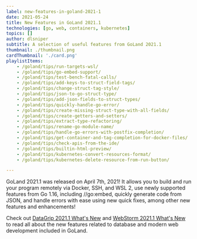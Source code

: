 ```yaml
---
label: new-features-in-goland-2021-1
date: 2021-05-24
title: New Features in GoLand 2021.1
technologies: [go, web, containers, kubernetes]
topics: []
author: dlsniper
subtitle: A selection of useful features from GoLand 2021.1 
thumbnail: ./thumbnail.png
cardThumbnail: './card.png'
playlistItems:
    - /goland/tips/run-targets-wsl/
    - /goland/tips/go-embed-support/
    - /goland/tips/test-bench-fatal-calls/
    - /goland/tips/add-keys-to-struct-field-tags/
    - /goland/tips/change-struct-tag-style/
    - /goland/tips/json-to-go-struct-type/
    - /goland/tips/add-json-fields-to-struct-types/
    - /goland/tips/quickly-handle-go-error/
    - /goland/tips/create-missing-struct-type-with-all-fields/
    - /goland/tips/create-getters-and-setters/
    - /goland/tips/extract-type-refactoring/
    - /goland/tips/rename-go-module-name/
    - /goland/tips/handle-go-errors-with-postfix-completion/
    - /goland/tips/get-container-and-tag-completion-for-docker-files/
    - /goland/tips/check-apis-from-the-ide/
    - /goland/tips/builtin-html-preview/
    - /goland/tips/kubernetes-convert-resources-format/
    - /goland/tips/kubernetes-delete-resource-from-run-button/

---
```


GoLand 2021.1 was released on April 7th, 2021! It allows you to build
and run your program remotely via Docker, SSH, and WSL 2, use newly
supported features from Go 1.16, including //go:embed, quickly generate
code from JSON, and handle errors with ease using new quick fixes,
among other new features and enhancements!

Check out <a href="https://www.jetbrains.com/datagrip/whatsnew/">
DataGrip 2021.1 What's New</a>
and <a href="https://www.jetbrains.com/webstorm/whatsnew/">
WebStorm 2021.1 What's New</a> to read all about the new features
related to database and modern web development included in GoLand.
